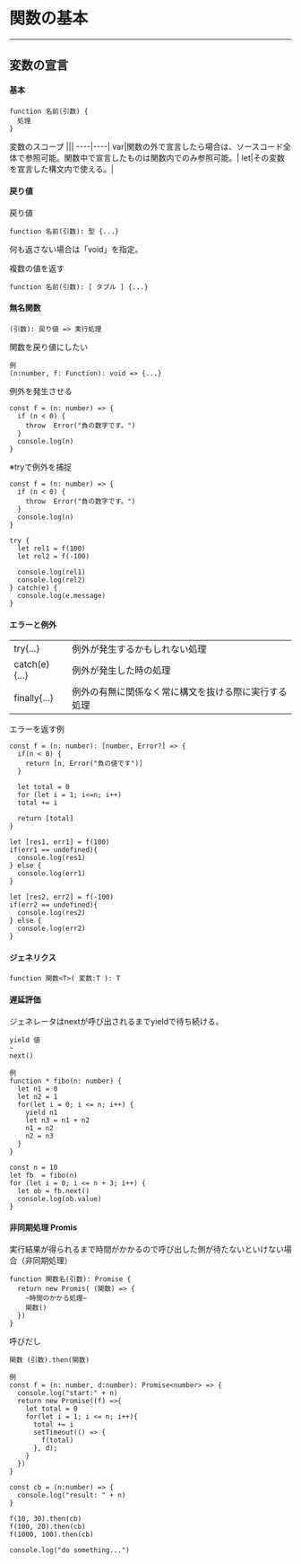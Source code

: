 # 関数の基本
---

## 変数の宣言

#### 基本
```
function 名前(引数) {
  処理
}
```
変数のスコープ
|||
----|----|
var|関数の外で宣言したら場合は、ソースコード全体で参照可能。関数中で宣言したものは関数内でのみ参照可能。|
let|その変数を宣言した構文内で使える。|

#### 戻り値
戻り値
```
function 名前(引数): 型 {...}
```
何も返さない場合は「void」を指定。

複数の値を返す
```
function 名前(引数): [ タプル ] {...}
```

#### 無名関数
```
(引数): 戻り値 => 実行処理
```

関数を戻り値にしたい
```
例
(n:number, f: Function): void => {...}
```

例外を発生させる
```
const f = (n: number) => {
  if (n < 0) {
    throw  Error("負の数字です。")
  }
  console.log(n)
}
```

※tryで例外を捕捉
```
const f = (n: number) => {
  if (n < 0) {
    throw  Error("負の数字です。")
  }
  console.log(n)
}

try {
  let rel1 = f(100)
  let rel2 = f(-100)

  console.log(rel1)
  console.log(rel2)
} catch(e) {
  console.log(e.message)
}
```

#### エラーと例外
|||
----|----|
try{...}|例外が発生するかもしれない処理|
catch(e){...}|例外が発生した時の処理|
finally{...}|例外の有無に関係なく常に構文を抜ける際に実行する処理|


エラーを返す例
```
const f = (n: number): [number, Error?] => {
  if(n < 0) {
    return [n, Error("負の値です")]
  }

  let total = 0
  for (let i = 1; i<=n; i++)
  total += i

  return [total]
}

let [res1, err1] = f(100)
if(err1 == undefined){
  console.log(res1)
} else {
  console.log(err1) 
}

let [res2, err2] = f(-100)
if(err2 == undefined){
  console.log(res2)
} else {
  console.log(err2) 
}
```

#### ジェネリクス
```
function 関数<T>( 変数:T ): T
```

#### 遅延評価
ジェネレータはnextが呼び出されるまでyieldで待ち続ける。
```
yield 値
~
next()
```
```
例
function * fibo(n: number) {
  let n1 = 0
  let n2 = 1
  for(let i = 0; i <= n; i++) {
    yield n1
    let n3 = n1 + n2
    n1 = n2
    n2 = n3
  }
}

const n = 10
let fb  = fibo(n)
for (let i = 0; i <= n + 3; i++) {
  let ob = fb.next()
  console.log(ob.value)
} 
```

#### 非同期処理 Promis
実行結果が得られるまで時間がかかるので呼び出した側が待たないといけない場合（非同期処理）
```
function 関数名(引数): Promise {
  return new Promis( (関数) => {
    ~時間のかかる処理~
    関数()
  })
}
```
呼びだし
```
関数 (引数).then(関数)
```

```
例
const f = (n: number, d:number): Promise<number> => {
  console.log("start:" + n)
  return new Promise((f) =>{
    let total = 0
    for(let i = 1; i <= n; i++){
      total += i
      setTimeout(() => {
        f(total)
      }, d);
    }
  })
}

const cb = (n:number) => {
  console.log("result: " + n)
}

f(10, 30).then(cb)
f(100, 20).then(cb)
f(1000, 100).then(cb)

console.log("do something...")
```

